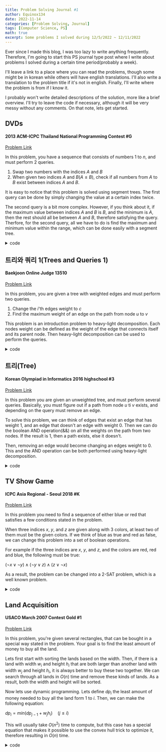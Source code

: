 ```yaml
---
title: Problem Solving Journal #1
author: Equinox134
date: 2022-11-14
categories: [Problem Solving, Journal]
tags: [Computer Science, PS]
math: true
excerpt: Some problems I solved during 12/5/2022 ~ 12/11/2022
---
```


Ever since I made this blog, I was too lazy to write anything frequently. Therefore, I'm going to start this PS journal type post where I write about problems I solved during a certain time period(probably a week).

I'll leave a link to a place where you can read the problems, though some might be in korean while others will have english translations. I'll also write a translation to the problem title if it's not in english. Finally, I'll write where the problem is from if I know it.

I probably won't write detailed descriptions of the solution, more like a brief overview. I'll try to leave the code if necessary, although it will be very messy without any comments. On that note, lets get started.

## DVDs
#### 2013 ACM-ICPC Thailand National Programming Contest #G
[Problem Link][DVDs]

In this problem, you have a sequence that consists of numbers 1 to $n$, and must perform 2 queries.

1. Swap two numbers with the indices $A$ and $B$
2. When given two indices $A$ and $B$($A \leq B$), check if all numbers from $A$ to $B$ exist between indices $A$ and $B$.

It is easy to notice that this problem is solved using segment trees. The first query can be done by simply changing the value at a certain index twice.

The second query is a bit more complex. However, if you think about it, if the maximum value between indices $A$ and $B$ is $B$, and the minimum is $A$, then the rest should all be between $A$ and $B$, therefore satisfying the query. Therfore, for the second query, all we have to do is find the maximum and minimum value within the range, which can be done easily with a segment tree.

<details>
	<summary>code</summary>

```cpp
#include <bits/stdc++.h>
using namespace std;
typedef long long ll;
typedef pair<int,int> pii;
typedef pair<ll,ll> pll;
typedef pair<double,double> pdd;
#define fastio cin.tie(0)->sync_with_stdio(0); cout.tie(0);
#define all(x) x.begin(),x.end()
#define ff first
#define ss second
#define INF 0x7f7f7f7f

ll a[100010];
ll xtree[4*100010],ntree[4*100010];
int n,m;

int minu(int node, int s, int e, int idx, int x){
	if(idx<s||idx>e) return ntree[node];
	if(s==e) return ntree[node] = x;
	int mid = (s+e)/2;
	return ntree[node] = min(minu(node*2,s,mid,idx,x),minu(node*2+1,mid+1,e,idx,x));
}

int maxu(int node, int s, int e, int idx, int x){
	if(idx<s||idx>e) return xtree[node];
	if(s==e) return xtree[node] = x;
	int mid = (s+e)/2;
	return xtree[node] = max(maxu(node*2,s,mid,idx,x),maxu(node*2+1,mid+1,e,idx,x));
}

int fmin(int node, int s, int e, int l, int r){
	if(r<s||l>e) return INT_MAX;
	if(l<=s&&e<=r) return ntree[node];
	int mid = (s+e)/2;
	return min(fmin(node*2,s,mid,l,r),fmin(node*2+1,mid+1,e,l,r));
}

int fmax(int node, int s, int e, int l, int r){
	if(r<s||l>e) return 0;
	if(l<=s&&e<=r) return xtree[node];
	int mid = (s+e)/2;
	return max(fmax(node*2,s,mid,l,r),fmax(node*2+1,mid+1,e,l,r));
}

int main(){
	int t; scanf("%d",&t);
	while(t--){
		scanf("%d%d",&n,&m);
		for(int i=0;i<n;i++){
			a[i] = i;
			maxu(1,0,n-1,i,i);
			minu(1,0,n-1,i,i);
		}
		for(int i=0;i<m;i++){
			int x,y,z; scanf("%d%d%d",&x,&y,&z);
			if(x==0){
				minu(1,0,n-1,y,a[z]);
				maxu(1,0,n-1,y,a[z]);
				minu(1,0,n-1,z,a[y]);
				maxu(1,0,n-1,z,a[y]);
				swap(a[z],a[y]);
			}
			else{
				int t1 = fmin(1,0,n-1,y,z);
				int t2 = fmax(1,0,n-1,y,z);
				//cout << t1 << " " << t2 << "\n";
				if(t1==y&&t2==z) printf("YES\n");
				else printf("NO\n");
			}
		}
	}
}
```
</details>

## 트리와 쿼리 1(Trees and Queries 1)
#### Baekjoon Online Judge 13510
[Problem Link][TQ1]

In this problem, you are given a tree with weighted edges and must perform two queries.

1. Change the $i$'th edges weight to $c$
2. Find the maximum weight of an edge on the path from node $u$ to $v$

This problem is an introduction problem to heavy-light decomposition. Each nodes weight can be defined as the weight of the edge that connects itself and its parent node. Then heavy-light decomposition can be used to perform the queries.

<details>
	<summary>code</summary>

```cpp
#include <bits/stdc++.h>
using namespace std;
typedef long long ll;
typedef pair<int,int> pii;
typedef pair<ll,ll> pll;
typedef pair<double,double> pdd;
#define fastio cin.tie(0)->sync_with_stdio(0); cout.tie(0);
#define all(x) x.begin(),x.end()
#define ff first
#define ss second
#define INF 0x7f7f7f7f
#define MAX 100010

struct segtree{
	int tree[4*100010];
	
	void update(int x, int v, int node, int s, int e){
		if(x<s||x>e) return;
		if(s==e) tree[node] = v;
		else{
			int m = (s+e)/2;
			update(x,v,node*2,s,m);
			update(x,v,node*2+1,m+1,e);
			tree[node] = max(tree[node*2],tree[node*2+1]);
		}
	}
	
	int query(int l, int r, int node, int s, int e){
		if(r<s||l>e) return 0;
		if(l<=s&&e<=r) return tree[node];
		int m = (s+e)/2;
		return max(query(l,r,node*2,s,m),query(l,r,node*2+1,m+1,e));
	}
}seg;

int n;
int sz[MAX], dep[MAX], par[MAX], top[MAX], in[MAX], out[MAX], w[MAX];
vector<pii> g[MAX];
vector<pii> inp[MAX];
vector<pair<pii,int> > edg;

int vis[MAX];
void dfs(int v=1){
	vis[v] = 1;
	for(auto i:inp[v]){
		if(vis[i.ff]) continue;
		vis[i.ff] = 1;
		g[v].push_back({i.ff,i.ss});
		dfs(i.ff);
	}
}

void dfs1(int v=1){
	sz[v] = 1;
	for(auto &i:g[v]){
		dep[i.ff] = dep[v]+1; par[i.ff] = v;
		dfs1(i.ff); sz[v] += sz[i.ff];
		if(sz[i.ff] > sz[g[v][0].ff]) swap(i.ff,g[v][0].ff);
	}
}

int pv;
void dfs2(int v=1){
	in[v] = ++pv;
	for(auto i:g[v]){
		top[i.ff] = i.ff==g[v][0].ff?top[v]:i.ff;
		dfs2(i.ff);
	}
	out[v] = pv;
}

void update(int v, int w){
	seg.update(in[v],w,1,1,n);
}

int query(int a, int b){
	int ret = 0;
	while(top[a]^top[b]){
		if(dep[top[a]]<dep[top[b]]) swap(a,b);
		ret = max(ret,seg.query(in[top[a]],in[a],1,1,n));
		a = par[top[a]];	
	}
	if(dep[a]>dep[b]) swap(a,b);
	ret = max(ret,seg.query(in[a]+1,in[b],1,1,n));
	return ret;
}

void init(int v=1){
	for(auto &i:g[v]){
		update(i.ff,i.ss);
		init(i.ff);
	}
}

int main(){
	fastio;
	cin >> n;
	for(int i=1;i<n;i++){
		int a,b,c; cin >> a >> b >> c;
		inp[a].push_back({b,c});
		inp[b].push_back({a,c});
		edg.push_back({ {a,b},c});
	}
	dfs(); dfs1(); dfs2();
	for(int i=0;i<n-1;i++){
		if(edg[i].ff.ff==par[edg[i].ff.ss]){
			swap(edg[i].ff.ff,edg[i].ff.ss);
		}
		update(edg[i].ff.ff,edg[i].ss);
	}
	int m; cin >> m;
	while(m--){
		int x,y,z; cin >> x >> y >> z;
		if(x==2){
			if(y==z){
				cout << 0 << "\n";
				continue;
			}
			if(y>z) swap(y,z);
			cout << query(y,z) << "\n";
		}
		else{
			update(edg[y-1].ff.ff,z);
		}
	}
}
```
</details>

## 트리(Tree)
#### Korean Olympiad in Informatics 2016 highschool #3
[Problem Link][Tree]

In this problem you are given an unweighted tree, and must perform several queries. Basically, you must figure out if a path from node $u$ ti $v$ exists, and depending on the query must remove an edge.

To solve this problem, we can think of edges that exist an edge that has weight 1, and an edge that doesn't an edge with weight 0. Then we can do the boolean AND operation(&&) on all the weights on the path from two nodes. If the result is 1, then a path exists, else it doesn't.

Then, removing an edge would become changing an edges weight to 0. This and the AND operation can be both performed using heavy-light decomposition.

<details>
	<summary>code</summary>

```cpp
#include <bits/stdc++.h>
using namespace std;
typedef long long ll;
typedef pair<int,int> pii;
typedef pair<ll,ll> pll;
typedef pair<double,double> pdd;
#define fastio cin.tie(0)->sync_with_stdio(0); cout.tie(0);
#define all(x) x.begin(),x.end()
#define ff first
#define ss second
#define INF 0x7f7f7f7f
#define MAX 200010

struct segtree{
	int tree[4*MAX];
	
	void update(int x, int v, int node, int s, int e){
		if(x<s||x>e) return;
		if(s==e){
			tree[node] = v;
		}
		else{
			int m = (s+e)/2;
			update(x,v,node*2,s,m);
			update(x,v,node*2+1,m+1,e);
			tree[node] = tree[node*2]&&tree[node*2+1];
		}
	}
	
	int query(int l, int r, int node, int s, int e){
		if(r<s||l>e) return 1;
		if(l<=s&&e<=r) return tree[node];
		int m = (s+e)/2;
		return query(l,r,node*2,s,m)&&query(l,r,node*2+1,m+1,e);
	}
	
}seg;

int n,m;
int sz[MAX], dep[MAX], par[MAX], top[MAX], in[MAX], out[MAX];
vector<int> g[MAX];

void dfs1(int v=1){
	sz[v] = 1;
	for(auto &i:g[v]){
		dep[i] = dep[v]+1; par[i] = v;
		dfs1(i); sz[v] += sz[i];
		if(sz[i] > sz[g[v][0]]) swap(i,g[v][0]);
	}
}

int pv;
void dfs2(int v=1){
	in[v] = ++pv;
	for(auto i:g[v]){
		top[i] = i==g[v][0]?top[v]:i;
		dfs2(i);
	}
	out[v] = pv;
}

void update(int v, int w){
	seg.update(in[v],w,1,1,n);
}

int query(int a, int b){
	int ret = 1;
	while(top[a]^top[b]){
		if(dep[top[a]]<dep[top[b]]) swap(a,b);
		ret = ret&&seg.query(in[top[a]],in[a],1,1,n);
		a = par[top[a]];
	}
	if(dep[a]>dep[b]) swap(a,b);
	ret = ret&&seg.query(in[a]+1,in[b],1,1,n);
	return ret;
}

int main(){
	fastio;
	cin >> n >> m;
	for(int i=1;i<n;i++){
		int a; cin >> a;
		g[a].push_back(i+1);
	}
	dfs1(); dfs2();
	for(int i=1;i<=n;i++){
		update(i,1);
	}
	while(m--){
		int x,y,z; cin >> x >> y >> z;
		if(z==0){
			if(query(x,y)){
				cout << "YES\n";
			}
			else{
				cout << "NO\n";
			}
		}
		else{
			if(query(x,y)){
				cout << "YES\n";
				update(x,0);
			}
			else{
				cout << "NO\n";
				update(y,0);
			}
		}
	}
}
```
</details>

## TV Show Game
#### ICPC Asia Regional - Seoul 2018 #K
[Problem Link][TV]

In this problem you need to find a sequence of either blue or red that satisfies a few conditions stated in the problem.

When three indices $x$, $y$, and $z$ are given along with 3 colors, at least two of them must be the given colors. If we think of blue as true and red as false, we can change this problem into a set of boolean operations.

For example if the three indices are $x$, $y$, and $z$, and the colors are red, red and blue, the following must be true:

$(\neg x \lor \neg y) \land (\neg y \lor z) \land (z \lor \neg x)$

As a result, the problem can be changed into a 2-SAT problem, which is a well known problem.

<details>
	<summary>code</summary>

```cpp
#include <bits/stdc++.h>
using namespace std;
typedef long long ll;
typedef pair<int,int> pii;
typedef pair<ll,ll> pll;
typedef pair<double,double> pdd;
#define fastio cin.tie(0)->sync_with_stdio(0); cout.tie(0);
#define all(x) x.begin(),x.end()
#define ff first
#define ss second

vector<vector<int> > g,rg;
vector<int> scc;
stack<int> s;
bool vis[10005];

void dfs(int x){
	vis[x] = 1;
	for(auto next:g[x]){
		if(!vis[next]) dfs(next);
	}
	s.push(x);
}

void rdfs(int x, int y){
	vis[x] = 1;
	scc[x] = y;
	for(int next:rg[x]){
		if(!vis[next]) rdfs(next,y);
	}
}

int re(int x, int n){
	return x>n?x-n:x+n;
}

int main(){
	fastio;
	int n,m; cin >> n >> m;
	g.resize(2*n+5);
	rg.resize(2*n+5);
	scc.resize(2*n+5);
	for(int i=0;i<m;i++){
		int a[3]={};
		char x[3]={};
		for(int j=0;j<3;j++){
			cin >> a[j] >> x[j];
			if(x[j]=='R') a[j] += n;
		}
		for(int j=0;j<3;j++){
			for(int k=0;k<3;k++){
				if(j==k) continue;
				g[re(a[j],n)].push_back(a[k]);
				rg[a[k]].push_back(re(a[j],n));
			}
		}
	}
	for(int i=1;i<2*n+1;i++){
		if(!vis[i]) dfs(i);
	}
	memset(vis,0,sizeof(vis));
	int idx = 1;
	while(!s.empty()){
		int x = s.top();
		s.pop();
		if(!vis[x]) rdfs(x,idx++);
	}
	for(int i=1;i<=n;i++){
		if(scc[i]==scc[i+n]){
			cout << -1;
			return 0;
		}
	}
	for(int i=1;i<=n;i++){
		cout << (scc[i]>scc[n+i]?'B':'R');
	}
}
```
</details>

## Land Acquisition
#### USACO March 2007 Contest Gold #1
[Problem Link][LA]

In this problem, you're given several rectangles, that can be bought in a special way stated in the problem. Your goal is to find the least amount of money to buy all the land.

Lets first start with sorting the lands based on the width. Then, if there is a land with width $w_i$ and height $h_i$ that are both larger than another land with width $w_j$ and height $h_i$, it is always better to buy these two together. We can search through all lands in $O(n)$ time and remove these kinds of lands. As a result, both the width and height will be sorted.

Now lets use dynamic programming. Lets define $dp_i$ the least amount of money needed to buy all the land form 1 to $i$. Then, we can make the following equation:

$dp_i = min(dp_{j-1} + w_jh_i) \quad (j \leq i)$

This will usually take $O(n^2)$ time to compute, but this case has a special equation that makes it possible to use the convex hull trick to optimize it, therefore resulting in $O(n)$ time.

<details>
	<summary>code</summary>

```cpp
#include <bits/stdc++.h>
using namespace std;
typedef long long ll;
typedef pair<int,int> pii;
typedef pair<ll,ll> pll;
typedef pair<double,double> pdd;
#define fastio cin.tie(0)->sync_with_stdio(0); cout.tie(0);
#define all(x) x.begin(),x.end()
#define ff first
#define ss second

struct CHT{
	ll sz = 0, p = 0;
	ll la[1000001],lb[1000001];
	
	double cross(ll x, ll y){
		return 1.0*(lb[y]-lb[x])/(la[x]-la[y]);
	}
	
	void insert(ll p, ll q){
		la[sz] = p;
		lb[sz] = q;
		while(sz>1&&cross(sz-1,sz-2)>cross(sz-1,sz)){
			la[sz-1] = la[sz];
			lb[sz-1] = lb[sz];
			sz--;
		}
		sz++;
	}
	
	ll query(ll x){
		while(p+1<sz&&cross(p,p+1)<=x) p++;
		return lb[p]+la[p]*x;
	}
};

CHT cht;
ll n;
pll a[50010];

int main(){
	fastio;
	cin >> n;
	for(int i=0;i<n;i++){
		cin >> a[i].ff >> a[i].ss;
	}
	sort(a,a+n);
	reverse(a,a+n);
	
	ll now = -1, prv = 0;
	
	for(int i=0;i<n;i++){
		if(now>=a[i].ss) continue;
		now = a[i].ss;
		cht.insert(a[i].ff,prv);
		prv = cht.query(a[i].ss);
	}
	cout << prv;
}
```
</details>

[DVDs]: https://www.acmicpc.net/problem/9345
[TQ1]: https://www.acmicpc.net/problem/13510
[Tree]: https://www.acmicpc.net/problem/13309
[TV]: https://www.acmicpc.net/problem/16367
[LA]: https://www.acmicpc.net/problem/6171

